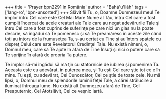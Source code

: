 +++
title = 'Prayer bpn2291 in România'
author = "Bahá'u'lláh"
tags = ['lang-ro', 'bpn-unsorted']
+++
Slăvit fii Tu, o, Doamne Dumnezeul
meu! Te implor întru Cel care este Cel Mai Mare Nume al Tău, întru Cel care a fost cumplit încercat de acele creaturi ale Tale care au negat adevărurile Tale şi întru Cel care a fost cuprins de suferinţe pe care nici un glas nu la poate descrie, să îngădui să Te pomenesc şi să Te preamăresc în aceste zile când toţi au întors de la frumuseţea Ta, s-au certat cu Tine şi au întors spatele cu dispreţ Celui care este Revelatorul Credinţei Tale. Nu există nimeni, o, Domnul meu, care să Te ajute în afară de Tine Însuţi şi nici o putere care să Te sprijine în afară de propria Ta putere.

Te implor să-mi îngădui să mă ţin cu statornicie de iubirea şi pomenirea Ta. Aceasta este cu adevărat, în puterea mea, şi Tu eşti Cel care ştie tot ce e în mine. Tu eşti, cu adevărat, Cel Cunoscător, Cel ce ştie de toate cele. Nu mă lipsi, o, Domnul meu de splendorile luminii feţei Tale, a cărei strălucire a iluminat întreaga lume. Nu există alt Dumnezeu afară de Tine, Cel Preaputernic, Cel Atotslăvit, Cel ce veşnic Iartă.
